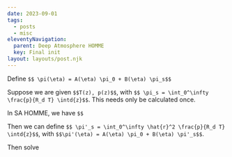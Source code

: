 ```yaml
---
date: 2023-09-01
tags:
  - posts
  - misc
eleventyNavigation:
  parent: Deep Atmosphere HOMME
  key: Final init
layout: layouts/post.njk
---
```


Define `$$ \pi(\eta) = A(\eta) \pi_0 + B(\eta) \pi_s$$`

Suppose we are given `$$T(z), p(z)$$`, with `$$ \pi_s = \int_0^\infty \frac{p}{R_d T} \intd{z}$$`.
This needs only be calculated once.

In SA HOMME, we have `$$ `

Then we can define `$$ \pi'_s = \int_0^\infty \hat{r}^2 \frac{p}{R_d T} \intd{z}$$`,
with `$$\pi'(\eta) = A(\eta) \pi_0 + B(\eta) \pi'_s$$`. 

Then solve 


